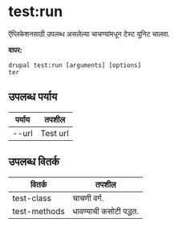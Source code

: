 # test:run
ऍप्लिकेशनसाठी उपलब्ध असलेल्या चाचण्यांमधून टेस्ट युनिट चालवा.

**वापर:**
```
drupal test:run [arguments] [options]
ter
```

## उपलब्ध पर्याय
पर्याय | तपशील
-------|-------------
--url | Test url

## उपलब्ध वितर्क
वितर्क | तपशील
---------|-------------
test-class | चाचणी वर्ग.
test-methods | धावण्याची कसोटी पद्धत.
